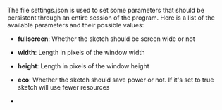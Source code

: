 The file settings.json is used to set some parameters that should be persistent through an entire session of the program.
Here is a list of the available parameters and their possible values:

- **fullscreen**:   Whether the sketch should be screen wide or not

- **width**:        Length in pixels of the window width

- **height**:       Length in pixels of the window height

- **eco**:          Whether the sketch should save power or not.
                    If it's set to true sketch will use fewer resources

-
